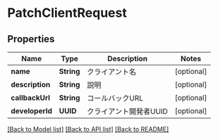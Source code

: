 # PatchClientRequest

## Properties
Name | Type | Description | Notes
------------ | ------------- | ------------- | -------------
**name** | **String** | クライアント名 | [optional] 
**description** | **String** | 説明 | [optional] 
**callbackUrl** | **String** | コールバックURL | [optional] 
**developerId** | **UUID** | クライアント開発者UUID | [optional] 

[[Back to Model list]](../README.md#documentation-for-models) [[Back to API list]](../README.md#documentation-for-api-endpoints) [[Back to README]](../README.md)


